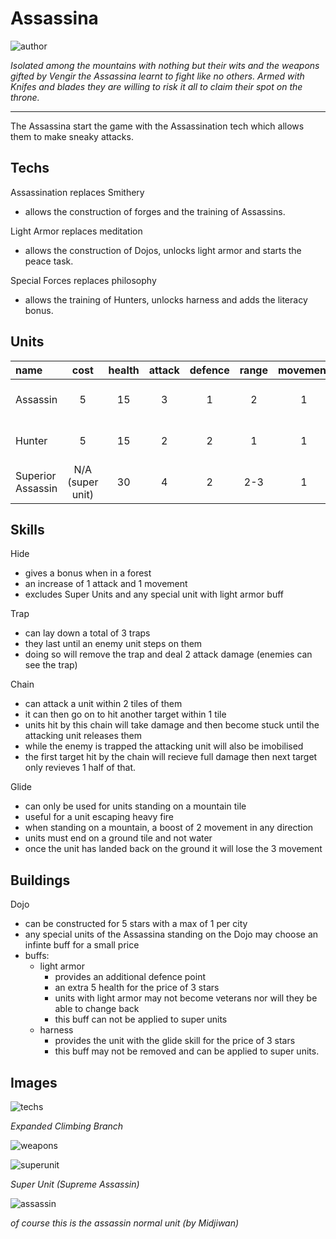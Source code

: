 # Assassina

![author](https://img.shields.io/badge/author-TheSignMaker%238324-%237289DA)

*Isolated among the mountains with nothing but their wits and the weapons gifted by Vengir the Assassina learnt to fight like no others. Armed with Knifes and blades they are willing to risk it all to claim their spot on the throne.*

---

The Assassina start the game with the Assassination tech which allows them to make sneaky attacks.

## Techs

Assassination replaces Smithery
 - allows the construction of forges and the training of Assassins.

Light Armor replaces meditation
 - allows the construction of Dojos, unlocks light armor and starts the peace task.

Special Forces replaces philosophy
 - allows the training of Hunters, unlocks harness and adds the literacy bonus.

## Units

| name | cost | health | attack | defence | range | movement | skills |
|:-----|:----:|:------:|:------:|:-------:|:-----:|:--------:|:-------|
| Assassin | 5 | 15 | 3 | 1 | 2 | 1 | Dash, Hide, Fortify |
| Hunter | 5 | 15 | 2 | 2 | 1 | 1 | Dash, Trap, Fortify |
| Superior Assassin | N/A (super unit) | 30 | 4 | 2 | 2-3 | 1 | Dash, Chain, Hide |

## Skills

Hide
- gives a bonus when in a forest
- an increase of 1 attack and 1 movement
- excludes Super Units and any special unit with light armor buff

Trap
- can lay down a total of 3 traps
- they last until an enemy unit steps on them
- doing so will remove the trap and deal 2 attack damage (enemies can see the trap)

Chain
- can attack a unit within 2 tiles of them
- it can then go on to hit another target within 1 tile
- units hit by this chain will take damage and then become stuck until the attacking unit releases them
- while the enemy is trapped the attacking unit will also be imobilised
- the first target hit by the chain will recieve full damage then next target only revieves 1 half of that.

Glide
- can only be used for units standing on a mountain tile
- useful for a unit escaping heavy fire
- when standing on a mountain, a boost of 2 movement in any direction
- units must end on a ground tile and not water
- once the unit has landed back on the ground it will lose the 3 movement

## Buildings

Dojo
- can be constructed for 5 stars with a max of 1 per city
- any special units of the Assassina standing on the Dojo may choose an infinte buff for a small price
- buffs:
   - light armor
     - provides an additional defence point
     - an extra 5 health for the price of 3 stars
     - units with light armor may not become veterans nor will they be able to change back
     - this buff can not be applied to super units
   - harness
     - provides the unit with the glide skill for the price of 3 stars
     - this buff may not be removed and can be applied to super units.

## Images

![techs](../images/assassina0.png)

*Expanded Climbing Branch*

![weapons](../images/assassina1.jpg)

![superunit](../images/assassina2.png)

*Super Unit (Supreme Assassin)*

![assassin](../images/assassina3.png)

*of course this is the assassin normal unit (by Midjiwan)*
